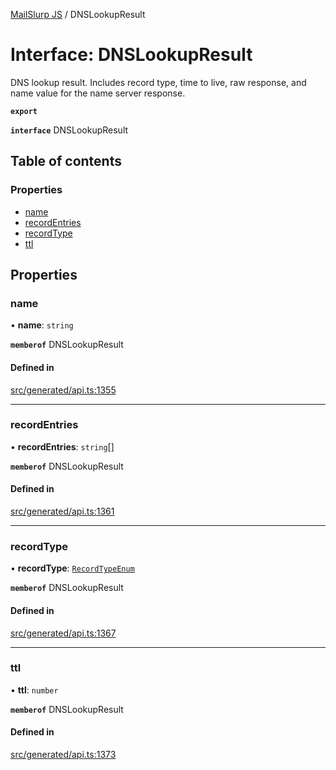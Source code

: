 [MailSlurp JS](../README.md) / DNSLookupResult

# Interface: DNSLookupResult

DNS lookup result. Includes record type, time to live, raw response, and name value for the name server response.

**`export`**

**`interface`** DNSLookupResult

## Table of contents

### Properties

- [name](DNSLookupResult.md#name)
- [recordEntries](DNSLookupResult.md#recordentries)
- [recordType](DNSLookupResult.md#recordtype)
- [ttl](DNSLookupResult.md#ttl)

## Properties

### name

• **name**: `string`

**`memberof`** DNSLookupResult

#### Defined in

[src/generated/api.ts:1355](https://github.com/mailslurp/mailslurp-client/blob/6534d6f/src/generated/api.ts#L1355)

___

### recordEntries

• **recordEntries**: `string`[]

**`memberof`** DNSLookupResult

#### Defined in

[src/generated/api.ts:1361](https://github.com/mailslurp/mailslurp-client/blob/6534d6f/src/generated/api.ts#L1361)

___

### recordType

• **recordType**: [`RecordTypeEnum`](../enums/DNSLookupResult.RecordTypeEnum.md)

**`memberof`** DNSLookupResult

#### Defined in

[src/generated/api.ts:1367](https://github.com/mailslurp/mailslurp-client/blob/6534d6f/src/generated/api.ts#L1367)

___

### ttl

• **ttl**: `number`

**`memberof`** DNSLookupResult

#### Defined in

[src/generated/api.ts:1373](https://github.com/mailslurp/mailslurp-client/blob/6534d6f/src/generated/api.ts#L1373)
